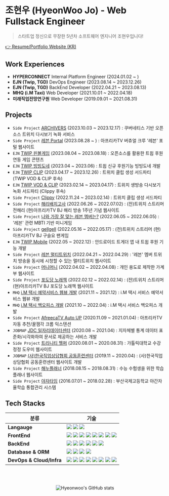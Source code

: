 # 조현우 (HyeonWoo Jo) - Web Fullstack Engineer
> 스타트업 정신으로 무장한 5년차 소프트웨어 엔지니어 조현우입니다!

[👉 Resume/Portfolio Website (KR)](https://haenu.com)

## Work Experiences
- **HYPERCONNECT** Internal Platform Engineer (2024.01.02 ~ )
- **EJN (Twip, TGD)** DevOps Engineer (2023.08.14 ~ 2023.12.26)
- **EJN (Twip, TGD)** BackEnd Developer (2022.04.21 ~ 2023.08.13)
- **MHQ (i.M Taxi)** Web Developer (2021.10.01 ~ 2022.04.18)
- **미래직업전망연구원** Web Developer (2019.09.01 ~ 2021.08.31)

## Projects
- `Side Project` [ARCHIVERS](https://archivers.app) (2023.10.03 ~ 2023.12.17) : 쿠버네티스 기반 오픈소스 트위치 다시보기 녹화 서비스
- `Side Project` [레븐 Portal](https://leaven.team) (2023.08.28 ~ ) : 아프리카TV 버츄얼 크루 '레븐' 포털 웹사이트
- `EJN` [TWIP 핀볼게임](https://pinball.twip.kr) (2023.08.04 ~ 2023.08.18) : 오픈소스를 활용한 트윕 후원 연동 게임 콘텐츠
- `EJN` [TWIP 빙빙도네](https://www.cast.help/update/twip-bingbing) (2023.04 ~ 2023.06) : 트윕 신규 후원기능 빙빙도네 개발
- `EJN` [TWIP CLIP](https://vod.twip.kr) (2023.04.17 ~ 2023.12.26) : 트위치 클립 생성 서드파티 (TWIP VOD & CLIP 후속)
- `EJN` [TWIP VOD & CLIP](https://vod.twip.kr) (2023.02.14 ~ 2023.04.17) : 트위치 생방송 다시보기 녹화 서드파티 (Clippy 후속)
- `Side Project` [Clippy](https://clippy.kr) (2022.11.24 ~ 2023.02.14) : 트위치 클립 생성 서드파티
- `Side Project` [해리배치고사](https://test.junharry.com) (2022.06.26 ~ 2022.07.02) : (전)트위치 스트리머 전해리 (현)아프리카TV BJ 해리 방송 1주년 기념 웹사이트
- `Side Project` [나와 가장 잘 맞는 레븐 멤버는?](https://minigame.leaven.team) (2022.06.05 ~ 2022.06.05) : '레븐' 관련 MBTI 기반 미니게임
- `Side Project` [gellgell](https://gell.leaven.team) (2022.05.16 ~ 2022.05.17) : (전)트위치 스트리머 (현)아프리카TV BJ 구슬요 팬게임
- `EJN` [TWIP Mobile](https://www.cast.help/update/twip-app-mvp-update) (2022.05 ~ 2022.12) : 안드로이드 트게더 앱 내 트윕 후원 기능 개발
- `Side Project` [레븐 멀티트위치](https://multi.leaven.team) (2022.04.21 ~ 2022.04.29) : '레븐' 멤버 트위치 방송을 동시에 시청할 수 있는 멀티트위치 웹사이트
- `Side Project` [머니머니](https://money.haenu.com) (2022.04.02 ~ 2022.04.08) : 개인 용도로 제작한 가계부 웹사이트
- `Side Project` [포도당 노래책](https://music.c6h12o6.kr) (2022.02.12 ~ 2022.02.14) : (전)트위치 스트리머 (현)아프리카TV BJ 포도당 노래책 웹사이트
- `MHQ` [i.M 택시 예약서비스 웹뷰 개발](https://imforyou.co.kr) (2021.11 ~ 2021.12) : i.M 택시 서비스 예약서비스 웹뷰 개발
- `MHQ` [i.M 택시 백오피스 개발](https://imforyou.co.kr) (2021.10 ~ 2022.04) : i.M 택시 서비스 백오피스 개발
- `Side Project` [AfreecaTV Auto UP](https://chrome.google.com/webstore/detail/afreecatv-auto-up/dclegcffcilobhmapnmoekjecibgglcg) (2020.11.09 ~ 2021.01.04) : 아프리카TV 자동 추천/꿀잼각 크롬 익스텐션
- `JOBMAP` [JDC 일자리데이터센터](https://jobmap.kr) (2020.08 ~ 2021.04) : 지자체별 통계 데이터 표준화/시각화하여 문서로 제공하는 서비스 개발
- `Side Project` [트리니티 헬퍼](https://cuk.haenu.com) (2020.08.01 ~ 2020.08.31) : 가톨릭대학교 수강정정 도우미 웹사이트
- `JOBMAP` [(사)한국직업상답협회 공동훈련센터](https://hrd.kvoca.org) (2019.11 ~ 2020.04) : (사)한국직업상담협회 공동훈련센터 웹사이트 개발
- `Side Project` [해누플래너](https://github.com/dokdo2013/haenu-planner-v1) (2018.08.15 ~ 2018.08.31) : 수능 수험생을 위한 학습 플래너 웹사이트
- `Side Project` [야자타임](https://github.com/dokdo2013/Yajatime) (2016.07.01 ~ 2018.02.28) : 부산국제고등학교 야간자율학습 통합관리 시스템


## Tech Stacks

| 분류                    | 기술                                                                                                                                                                                                                                                                                                                                                                                                                                                                                                                                                                                                                                                                                                                                                                                                                                                                                                                                                                                                                                                                         |
| ----------------------- | ---------------------------------------------------------------------------------------------------------------------------------------------------------------------------------------------------------------------------------------------------------------------------------------------------------------------------------------------------------------------------------------------------------------------------------------------------------------------------------------------------------------------------------------------------------------------------------------------------------------------------------------------------------------------------------------------------------------------------------------------------------------------------------------------------------------------------------------------------------------------------------------------------------------------------------------------------------------------------------------------------------------------------------------------------------------------------- |
| **Langauge**            | <img src="https://img.shields.io/badge/TypeScript-3178C6?style=for-the-badge&logo=TypeScript&logoColor=white"> <img src="https://img.shields.io/badge/php-777BB4?style=for-the-badge&logo=php&logoColor=white"> <img src="https://img.shields.io/badge/Python-3776AB?style=for-the-badge&logo=Python&logoColor=white">                                                                                                                                                                                                                                                                                                                                                                                                                                                                                                                                                                                                                                                                                                                                                                                                                                                        |
| **FrontEnd**            | <img src="https://img.shields.io/badge/next.js-000000?style=for-the-badge&logo=next.js&logoColor=white"> <img src="https://img.shields.io/badge/react-61DAFB?style=for-the-badge&logo=react&logoColor=black"> <img src="https://img.shields.io/badge/Chakra UI-319795?style=for-the-badge&logo=Chakra UI&logoColor=white"> <img src="https://img.shields.io/badge/Tailwind CSS-06B6D4?style=for-the-badge&logo=Tailwind CSS&logoColor=white"> <img src="https://img.shields.io/badge/HTML-E34F26?style=for-the-badge&logo=HTML5&logoColor=white"> <img src="https://img.shields.io/badge/CSS-1572B6?style=for-the-badge&logo=CSS3&logoColor=white"> <img src="https://img.shields.io/badge/jQuery-0769AD?style=for-the-badge&logo=jQuery&logoColor=black"> <img src="https://img.shields.io/badge/Bootstrap-7952B3?style=for-the-badge&logo=bootstrap&logoColor=white">  |
| **BackEnd**             | <img src="https://img.shields.io/badge/NestJS-E0234E?style=for-the-badge&logo=NestJS&logoColor=white"> <img src="https://img.shields.io/badge/Express-000000?style=for-the-badge&logo=Express&logoColor=white"> <img src="https://img.shields.io/badge/codeigniter-EF4223?style=for-the-badge&logo=codeigniter&logoColor=white"> <img src="https://img.shields.io/badge/fastapi-009688?style=for-the-badge&logo=fastapi&logoColor=white"> <img src="https://img.shields.io/badge/flask-000000?style=for-the-badge&logo=flask&logoColor=white"> <img src="https://img.shields.io/badge/Socket.io-010101?style=for-the-badge&logo=Socket.io&logoColor=white">                                                                                                                                                                                                                                                                                                                                                                                                                                                                                                                             |
| **Database & ORM**      | <img src="https://img.shields.io/badge/mysql-4479A1?style=for-the-badge&logo=mysql&logoColor=white"> <img src="https://img.shields.io/badge/MariaDB-003545?style=for-the-badge&logo=MariaDB&logoColor=white"> <img src="https://img.shields.io/badge/Redis-DC382D?style=for-the-badge&logo=Redis&logoColor=white"> <img src="https://img.shields.io/badge/Sequelize-000000?style=for-the-badge&logo=Sequelize&logoColor=white">                                                                                                                                                                                                                                                                                                                                                                                                                                                                                                                                       |
| **DevOps & Cloud/Infra** | <img src="https://img.shields.io/badge/linux-FCC624?style=for-the-badge&logo=linux&logoColor=black"> <img src="https://img.shields.io/badge/kubernetes-326CE5?style=for-the-badge&logo=kubernetes&logoColor=white"> <img src="https://img.shields.io/badge/Docker-2496ED?style=for-the-badge&logo=Docker&logoColor=white"> <img src="https://img.shields.io/badge/AWS-232F3E?style=for-the-badge&logo=Amazon AWS&logoColor=white"> <img src="https://img.shields.io/badge/google cloud-4285F4?style=for-the-badge&logo=google cloud&logoColor=white"> <img src="https://img.shields.io/badge/GitHub Actions-2088FF?style=for-the-badge&logo=GitHub Actions&logoColor=white"> <img src="https://img.shields.io/badge/Vercel-000000?style=for-the-badge&logo=Vercel&logoColor=white"> <img src="https://img.shields.io/badge/Jenkins-D24939?style=for-the-badge&logo=Jenkins&logoColor=white">                                                                                                                                                                                                                                                                                                          |


<br><br>

<div align="center">

![Hyeonwoo's GitHub stats](https://github-readme-stats.vercel.app/api?username=dokdo2013&count_private=true&show_icons=true&theme=dracula)

</div>
